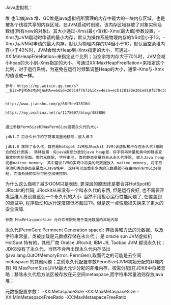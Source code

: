 Java虚拟机：

堆
	也叫做java 堆、GC堆是java虚拟机所管理的内存中最大的一块内存区域，也是被各个线程共享的内存区域，在JVM启动时创建。该内存区域存放了对象实例及数组(所有new的对象)。其大小通过-Xms(最小值)和-Xmx(最大值)参数设置，-Xms为JVM启动时申请的最小内存，默认为操作系统物理内存的1/64但小于1G，-Xmx为JVM可申请的最大内存，默认为物理内存的1/4但小于1G，默认当空余堆内存小于40%时，JVM会增大Heap到-Xmx指定的大小，可通过-XX:MinHeapFreeRation=来指定这个比列；当空余堆内存大于70%时，JVM会减小heap的大小到-Xms指定的大小，可通过XX:MaxHeapFreeRation=来指定这个比列，对于运行系统，为避免在运行时频繁调整Heap的大小，通常-Xms与-Xmx的值设成一样。


	参考：https://mp.weixin.qq.com/s?__biz=MjM5NzMyMjAwMA==&mid=2651477672&idx=4&sn=ecb128120e301e810f870c50be4149f6&chksm=bd253ad78a52b3c16148b796d8ba7c531d252f67148f467fe5fa186649d0739219e2b86d29ae&mpshare=1&scene=2&srcid=1103ciBfGTbtroggFEeDbgx8&from=timeline&key=60fe7edcfeae255d27b43212320ce8e8dbed000a338e463e3194970f57bfc3b134fcb0b26c887eaea013c2f9c609377341e1c282646db28771a8bc2c0a904ba9f2baa9980d0dee577bb9adb749162b5d&ascene=0&uin=Mjc5OTA0MDUwNQ%3D%3D&devicetype=iMac+MacPro3%2C1+OSX+OSX+10.11.6+build(15G1217)&version=12020010&nettype=WIFI&fontScale=100&pass_ticket=wVlt0F4DX1N494%2B6qh%2F69YYdEi7q59L8B2jyfELdyN4org2KLHp5pN06ViBhTbeM


	http://www.jianshu.com/p/80f5ee32810d

	https://my.oschina.net/u/1175007/blog/488886


	通过参数PermSize和MaxPermSize设置永久代的大小

	jdk1.7 将永久代中的字符串常量池移除，放入堆中

	jdk1.8 移除了永久代，目的是Hotspot JVM和JRockit JVM(该虚拟机不存在永久代)相融合的设计思路； 转移位置：将java类部分放到java heap里，将字符串常量和类中的静态变量放到内存里面。类的元数据, 字符串池, 类的静态变量将会从永久代移除, 放入Java heap或者native memory. 其中建议JVM的实现中将类的元数据放入 native memory, 将字符串池和类的静态变量放入Java堆中. 这样可以加载多少类的元数据就不在由MaxPermSize控制, 而由系统的实际可用空间来控制.
为什么这么做呢? 减少OOM只是表因, 更深层的原因还是要合并HotSpot和JRockit的代码, JRockit从来没有一个叫永久代的东西, 但是运行良好, 也不需要开发运维人员设置这么一个永久代的大小.
当然不用担心运行性能问题了, 在覆盖到的测试中, 程序启动和运行速度降低不超过1%, 但是这一点性能损失换来了更大的安全保障.

	参数 MaxMetaspaceSize 允许你来限制用于类元数据的本地内存


永久代(PermGen: Permnent Generation space): 存放类和方法的元数据、以及字符串常量，类被加载是元数据存储在永久代； 是 oracle sun JVM虚拟机 HotSpot 特有的，其他厂商 Oralce JRockit, IBM J9, Taobao JVM 都没永久代；JDK8没有了永久代，当然不会再出现永久代内存溢出(java.lang.OutOfMemoryError: PermGen),取而代之的可能是云空间 metaspace 的其他问题；之前永久代配置参数PermSize(JVM初始分配的非堆内存) 和 MaxPermSize(JVM最大允许分配的非堆内存，按需分配)在JDK8中将被忽略；移除永久代后方法区被存放在元空间metaspace,而字符串常量池则存放java堆；

元数据配置参数：
		-XX:MetaspaceSize 
		-XX:MaxMetaspaceSize 
		-XX:MinMetaspaceFreeRatio 
		-XX:MaxMetaspaceFreeRatio